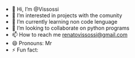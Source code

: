 - 👋 Hi, I’m @Vissossi 
- 👀 I’m interested in projects with the comunity
- 🌱 I’m currently learning non code lenguage 
- 💞️ I’m looking to collaborate on python programs
- 📫 How to reach me renatovissossi@gmail.com
- 😄 Pronouns: Mr
- ⚡ Fun fact: 

<!---
Vissossi/Vissossi is a ✨ special ✨ repository because its `README.md` (this file) appears on your GitHub profile.
You can click the Preview link to take a look at your changes.
--->
